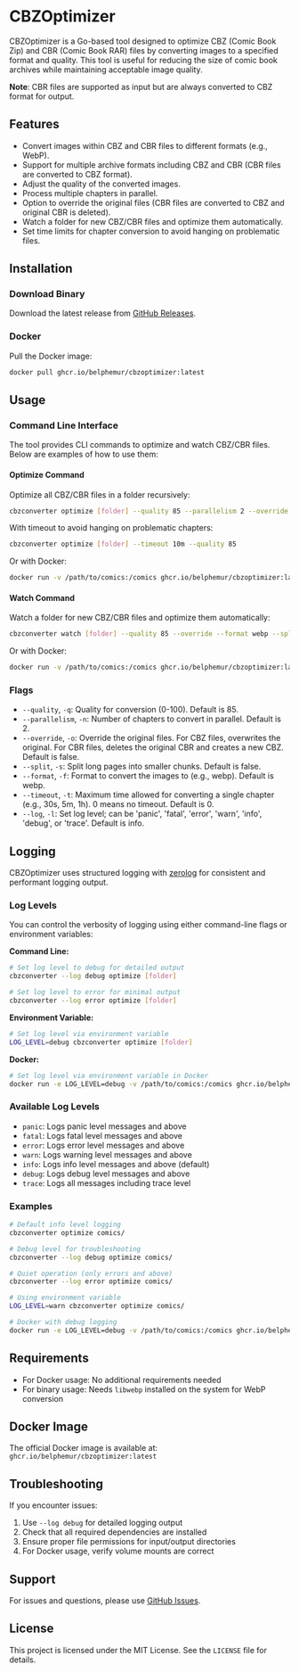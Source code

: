 # CBZOptimizer

CBZOptimizer is a Go-based tool designed to optimize CBZ (Comic Book Zip) and CBR (Comic Book RAR) files by converting images to a specified format and quality. This tool is useful for reducing the size of comic book archives while maintaining acceptable image quality.

**Note**: CBR files are supported as input but are always converted to CBZ format for output.

## Features

- Convert images within CBZ and CBR files to different formats (e.g., WebP).
- Support for multiple archive formats including CBZ and CBR (CBR files are converted to CBZ format).
- Adjust the quality of the converted images.
- Process multiple chapters in parallel.
- Option to override the original files (CBR files are converted to CBZ and original CBR is deleted).
- Watch a folder for new CBZ/CBR files and optimize them automatically.
- Set time limits for chapter conversion to avoid hanging on problematic files.

## Installation

### Download Binary

Download the latest release from [GitHub Releases](https://github.com/danielkitchener/CBZOptimizer/releases).

### Docker

Pull the Docker image:

```sh
docker pull ghcr.io/belphemur/cbzoptimizer:latest
```

## Usage

### Command Line Interface

The tool provides CLI commands to optimize and watch CBZ/CBR files. Below are examples of how to use them:

#### Optimize Command

Optimize all CBZ/CBR files in a folder recursively:

```sh
cbzconverter optimize [folder] --quality 85 --parallelism 2 --override --format webp --split
```

With timeout to avoid hanging on problematic chapters:

```sh
cbzconverter optimize [folder] --timeout 10m --quality 85
```

Or with Docker:

```sh
docker run -v /path/to/comics:/comics ghcr.io/belphemur/cbzoptimizer:latest optimize /comics --quality 85 --parallelism 2 --override --format webp --split
```

#### Watch Command

Watch a folder for new CBZ/CBR files and optimize them automatically:

```sh
cbzconverter watch [folder] --quality 85 --override --format webp --split
```

Or with Docker:

```sh
docker run -v /path/to/comics:/comics ghcr.io/belphemur/cbzoptimizer:latest watch /comics --quality 85 --override --format webp --split
```

### Flags

- `--quality`, `-q`: Quality for conversion (0-100). Default is 85.
- `--parallelism`, `-n`: Number of chapters to convert in parallel. Default is 2.
- `--override`, `-o`: Override the original files. For CBZ files, overwrites the original. For CBR files, deletes the original CBR and creates a new CBZ. Default is false.
- `--split`, `-s`: Split long pages into smaller chunks. Default is false.
- `--format`, `-f`: Format to convert the images to (e.g., webp). Default is webp.
- `--timeout`, `-t`: Maximum time allowed for converting a single chapter (e.g., 30s, 5m, 1h). 0 means no timeout. Default is 0.
- `--log`, `-l`: Set log level; can be 'panic', 'fatal', 'error', 'warn', 'info', 'debug', or 'trace'. Default is info.

## Logging

CBZOptimizer uses structured logging with [zerolog](https://github.com/rs/zerolog) for consistent and performant logging output.

### Log Levels

You can control the verbosity of logging using either command-line flags or environment variables:

**Command Line:**

```sh
# Set log level to debug for detailed output
cbzconverter --log debug optimize [folder]

# Set log level to error for minimal output
cbzconverter --log error optimize [folder]
```

**Environment Variable:**

```sh
# Set log level via environment variable
LOG_LEVEL=debug cbzconverter optimize [folder]
```

**Docker:**

```sh
# Set log level via environment variable in Docker
docker run -e LOG_LEVEL=debug -v /path/to/comics:/comics ghcr.io/belphemur/cbzoptimizer:latest optimize /comics
```

### Available Log Levels

- `panic`: Logs panic level messages and above
- `fatal`: Logs fatal level messages and above
- `error`: Logs error level messages and above
- `warn`: Logs warning level messages and above
- `info`: Logs info level messages and above (default)
- `debug`: Logs debug level messages and above
- `trace`: Logs all messages including trace level

### Examples

```sh
# Default info level logging
cbzconverter optimize comics/

# Debug level for troubleshooting
cbzconverter --log debug optimize comics/

# Quiet operation (only errors and above)
cbzconverter --log error optimize comics/

# Using environment variable
LOG_LEVEL=warn cbzconverter optimize comics/

# Docker with debug logging
docker run -e LOG_LEVEL=debug -v /path/to/comics:/comics ghcr.io/belphemur/cbzoptimizer:latest optimize /comics
```

## Requirements

- For Docker usage: No additional requirements needed
- For binary usage: Needs `libwebp` installed on the system for WebP conversion

## Docker Image

The official Docker image is available at: `ghcr.io/belphemur/cbzoptimizer:latest`

## Troubleshooting

If you encounter issues:

1. Use `--log debug` for detailed logging output
2. Check that all required dependencies are installed
3. Ensure proper file permissions for input/output directories
4. For Docker usage, verify volume mounts are correct

## Support

For issues and questions, please use [GitHub Issues](https://github.com/danielkitchener/CBZOptimizer/issues).

## License

This project is licensed under the MIT License. See the `LICENSE` file for details.
